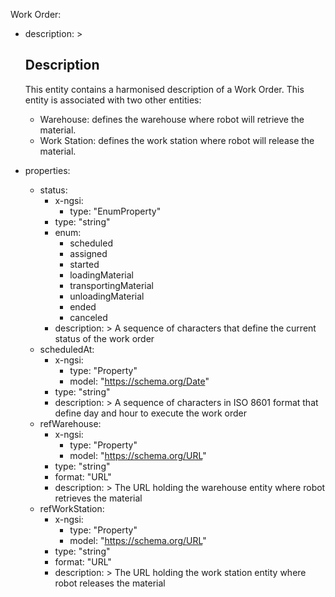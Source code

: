 Work Order:
  - description: >
    ## Description
    This entity contains a harmonised description of a Work Order. This entity
    is associated with two other entities:
      - Warehouse: defines the warehouse where robot will retrieve the material.
      - Work Station: defines the work station where robot will release the material.
    
  - properties:
    - status:
      - x-ngsi:
        - type: "EnumProperty"
      - type: "string"
      - enum:
        - scheduled
        - assigned
        - started
        - loadingMaterial
        - transportingMaterial
        - unloadingMaterial
        - ended
        - canceled
      - description: >
            A sequence of characters that define the current status of the work order
    - scheduledAt:
      - x-ngsi:
        - type: "Property"
        - model: "https://schema.org/Date"
      - type: "string"
      - description: >
            A sequence of characters in ISO 8601 format that define day and hour to execute the work order
    - refWarehouse:
      - x-ngsi:
        - type: "Property"
        - model: "https://schema.org/URL"
      - type: "string"
      - format: "URL"
      - description: >
            The URL holding the warehouse entity where robot retrieves the material
    - refWorkStation:
      - x-ngsi:
        - type: "Property"
        - model: "https://schema.org/URL"
      - type: "string"
      - format: "URL"
      - description: >
            The URL holding the work station entity where robot releases the material
